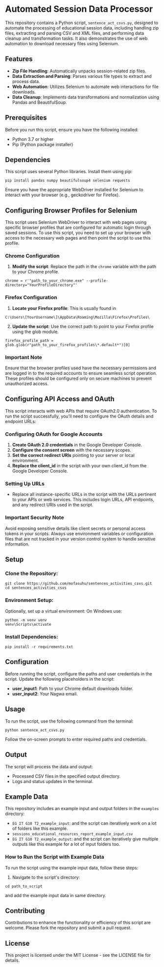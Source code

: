 # Automated Session Data Processor
This repository contains a Python script, `sentence_act_csvs.py`, designed to automate the processing of educational session data, including handling zip files, extracting and parsing CSV and XML files, and performing data cleanup and transformation tasks. It also demonstrates the use of web automation to download necessary files using Selenium.

## Features
- **Zip File Handling**: Automatically unpacks session-related zip files.
- **Data Extraction and Parsing**: Parses various file types to extract and process data.
- **Web Automation**: Utilizes Selenium to automate web interactions for file downloads.
- **Data Cleanup**: Implements data transformations and normalization using Pandas and BeautifulSoup.

## Prerequisites
Before you run this script, ensure you have the following installed:
- Python 3.7 or higher
- Pip (Python package installer)

## Dependencies
This script uses several Python libraries. Install them using pip:
```
pip install pandas numpy beautifulsoup4 selenium requests
```
Ensure you have the appropriate WebDriver installed for Selenium to interact with your browser (e.g., geckodriver for Firefox).

## Configuring Browser Profiles for Selenium
This script uses Selenium WebDriver to interact with web pages using specific browser profiles that are configured for automatic login through saved sessions. To use this script, you need to set up your browser with access to the necessary web pages and then point the script to use this profile.

### Chrome Configuration
1. **Modify the script**: Replace the path in the `chrome` variable with the path to your Chrome profile.
```
chrome = r'"path_to_your_chrome.exe" --profile-directory="YourProfileDirectory"'
```

### Firefox Configuration
1. **Locate your Firefox profile**: This is usually found in 
```
C:\Users\[YourUsername\]\AppData\Roaming\Mozilla\Firefox\Profiles\
```
2. **Update the script**: Use the correct path to point to your Firefox profile using the glob module.
```
firefox_profile_path = glob.glob(r"path_to_your_firefox_profiles\*.default*")[0]
```

### Important Note
Ensure that the browser profiles used have the necessary permissions and are logged in to the required accounts to ensure seamless script operation. These profiles should be configured only on secure machines to prevent unauthorized access.

## Configuring API Access and OAuth
This script interacts with web APIs that require OAuth2.0 authentication. To run the script successfully, you'll need to configure the OAuth details and endpoint URLs:

### Configuring OAuth for Google Accounts
1. **Create OAuth 2.0 credentials** in the Google Developer Console.
2. **Configure the consent screen** with the necessary scopes.
3. **Set the correct redirect URIs** pointing to your server or local environment.
4. **Replace the client_id** in the script with your own client_id from the Google Developer Console.

### Setting Up URLs
- Replace all instance-specific URLs in the script with the URLs pertinent to your APIs or web services. This includes login URLs, API endpoints, and any redirect URIs used in the script.

### Important Security Note
Avoid exposing sensitive details like client secrets or personal access tokens in your scripts. Always use environment variables or configuration files that are not tracked in your version control system to handle sensitive information.

## Setup

### Clone the Repository:
```
git clone https://github.com/mofasuhu/sentences_activities_csvs.git
cd sentences_activities_csvs
```
### Environment Setup:
Optionally, set up a virtual environment:
On Windows use:
```
python -m venv venv
venv\Scripts\activate
```
### Install Dependencies:
```
pip install -r requirements.txt
```

## Configuration
Before running the script, configure the paths and user credentials in the script. Update the following placeholders in the script:
- **user_input1**: Path to your Chrome default downloads folder.
- **user_input2**: Your Nagwa email.

## Usage
To run the script, use the following command from the terminal:
```
python sentence_act_csvs.py
```
Follow the on-screen prompts to enter required paths and credentials.

## Output
The script will process the data and output:
- Processed CSV files in the specified output directory.
- Logs and status updates in the terminal.

## Example Data
This repository includes an example input and output folders in the `examples` directory:
- `EG IT G10 T2_example_input`: and the script can iteratively work on a lot of folders like this example.
- `sessions_educational_resources_report_example_input.csv`
- `EG IT G10 T2_example_output`: and the script can iteratively give multiple outputs like this example for a lot of input folders too.

### How to Run the Script with Example Data
To run the script using the example input data, follow these steps:
1. Navigate to the script's directory:
```
cd path_to_script
```
and add the example input data in same directory.

## Contributing
Contributions to enhance the functionality or efficiency of this script are welcome. Please fork the repository and submit a pull request.

## License
This project is licensed under the MIT License - see the LICENSE file for details.

